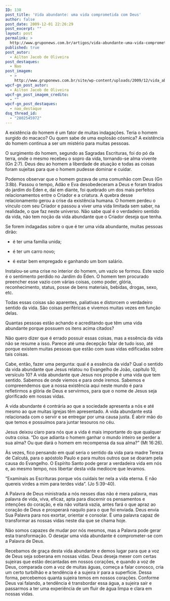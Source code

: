 ```yaml
---
ID: 138
post_title: 'Vida abundante: uma vida comprometida com Deus'
author: false
post_date: 2009-12-01 22:26:29
post_excerpt: ""
layout: post
permalink: >
  http://www.gruponews.com.br/artigos/vida-abundante-uma-vida-comprometida-com-deus
published: true
post_autor:
  - Ailton Jacob de Oliveira
post_destaques:
  - Nao
post_imagem:
  - >
    http://www.gruponews.com.br/site/wp-content/uploads/2009/12/vida_abundante.jpg
wpcf-gn_post_autor:
  - Ailton Jacob de Oliveira
wpcf-gn_post_imagem_credito:
  - ""
wpcf-gn_post_destaques:
  - nao_destaque
dsq_thread_id:
  - "2802545972"
---
```

A existência do homem é um fator de muitas indagações. Teria o homem surgido do macaco? Ou quem sabe de uma explosão cósmica? A existência do homem continua a ser um mistério para muitas pessoas.

O surgimento do homem, segundo as Sagradas Escrituras, foi do pó da terra, onde o mesmo recebeu o sopro da vida, tornando-se alma vivente (Gn 2:7). Deus deu ao homem a liberdade de atuação e todas as coisas foram sujeitas para que o homem pudesse dominar e cuidar.

Podemos observar que o homem gozava de uma comunhão com Deus (Gn 3:8b). Passou o tempo, Adão e Eva desobedeceram a Deus e foram tirados do jardim do Éden e, daí em diante, foi quebrado um dos mais perfeitos relacionamentos entre o Criador e a criatura. A quebra desse relacionamento gerou a crise da existência humana. O homem perdeu o vínculo com seu Criador e passou a viver uma vida limitada sem saber, na realidade, o que faz neste universo. Não sabe qual é o verdadeiro sentido da vida, não tem noção da vida abundante que o Criador deseja que tenha.

Se forem indagadas sobre o que é ter uma vida abundante, muitas pessoas dirão:

- é ter uma família unida;

- é ter um carro novo;

- é estar bem empregado e ganhando um bom salário.

Instalou-se uma crise no interior do homem, um vazio se formou. Este vazio é o sentimento perdido no Jardim do Éden. O homem tem procurado preencher esse vazio com várias coisas, como poder, glória, reconhecimento, status, posse de bens materiais, bebidas, drogas, sexo, etc.

Todas essas coisas são aparentes, paliativas e distorcem o verdadeiro sentido da vida. São coisas periféricas e vivemos muitas vezes em função delas.

Quantas pessoas estão achando e acreditando que têm uma vida abundante porque possuem os itens acima citados?

Não quero dizer que é errado possuir essas coisas, mas a essência da vida não se resume a isso. Parece até uma decepção falar de tudo isso, até porque existem muitas pessoas que estão com suas vidas edificadas sobre tais coisas.

Cabe, então, fazer uma pergunta: qual é a essência da vida? Qual o sentido da vida abundante que Jesus relatou no Evangelho de João, capítulo 10, versículo 10? A vida abundante que Jesus nos propõe é uma vida que tem sentido. Sabemos de onde viemos e para onde iremos. Sabemos e compreendemos que a nossa existência aqui neste mundo é para refletirmos a glória de Deus e servirmos, para que o nome de Jesus seja glorificado em nossas vidas.

A vida abundante é contrária ao que a sociedade apresenta a nós e até mesmo ao que muitas igrejas têm apresentado. A vida abundante está relacionada com o servir e se entregar por uma causa justa. É abrir mão do que temos e possuímos para juntar tesouros no céu.

Jesus deixou claro para nós que a vida é mais importante do que qualquer outra coisa. “Do que adianta o homem ganhar o mundo inteiro se perder a sua alma? Ou que dará o homem em recompensa da sua alma?” (Mt 16:26).

Às vezes, fico pensando em qual seria o sentido da vida para madre Tereza de Calcutá, para o apóstolo Paulo e para muitos outros que se doaram pela causa do Evangelho. O Espírito Santo pode gerar a verdadeira vida em nós e, ao mesmo tempo, nos libertar desta vida medíocre que levamos.

“Examinais as Escrituras porque vós cuidais ter nela a vida eterna. E não quereis virdes a mim para terdes vida”. (Jo 5:39-40).

A Palavra de Deus ministrada a nós nesses dias não é mera palavra, mas palavra de vida, viva, eficaz, apta para discernir os pensamentos e intenções do coração, e ela não voltará vazia, antes fará o que apraz ao coração de Deus e prosperará naquilo para o que foi enviada. Deus envia Sua Palavra para nos exortar, orientar e consolar. É uma palavra capaz de transformar as nossas vidas neste dia que se chama hoje.

Não somos capazes de mudar por nós mesmos, mas a Palavra pode gerar esta transformação. O desejar uma vida abundante é comprometer-se com a Palavra de Deus.

Recebamos de graça desta vida abundante e demos lugar para que a voz de Deus seja soberana em nossas vidas. Deus deseja mexer com certas sujeiras que estão decantadas em nossos corações, e quando a voz de Deus, comparada com a voz de muitas águas, começa a falar conosco, cria um certo turbilhão e a tendência é a sujeira ir para a superfície. Dessa forma, percebemos quanta sujeira temos em nossos corações. Conforme Deus vai falando, a tendência é transbordar essa água, a sujeira sair e passarmos a ter uma experiência de um fluir de água limpa e clara em nossas vidas.